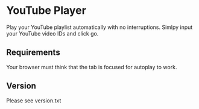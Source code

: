 # YouTube Player
Play your YouTube playlist automatically with no interruptions. Simlpy input your YouTube video IDs and click go.

## Requirements
Your browser must think that the tab is focused for autoplay to work.

## Version
Please see version.txt
